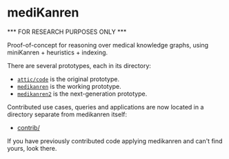 # mediKanren

*** FOR RESEARCH PURPOSES ONLY ***

Proof-of-concept for reasoning over medical knowledge graphs, using miniKanren + heuristics + indexing.

There are several prototypes, each in its directory:

- [`attic/code`](attic/code) is the original prototype.
- [`medikanren`](medikanren) is the working prototype.
- [`medikanren2`](medikanren2) is the next-generation prototype.

Contributed use cases, queries and applications are now located in a directory separate from medikanren itself:

- [contrib/](contrib)

If you have previously contributed code applying medikanren and can't find yours, look there.

















